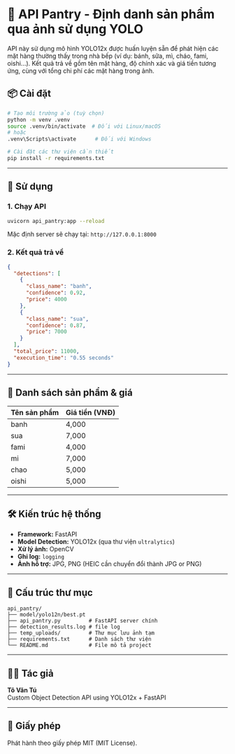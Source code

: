 # 🥫 API Pantry - Định danh sản phẩm qua ảnh sử dụng YOLO

API này sử dụng mô hình YOLO12x được huấn luyện sẵn để phát hiện các mặt hàng thường thấy trong nhà bếp (ví dụ: bánh, sữa, mì, cháo, fami, oishi...). Kết quả trả về gồm tên mặt hàng, độ chính xác và giá tiền tương ứng, cùng với tổng chi phí các mặt hàng trong ảnh.

## 📦 Cài đặt

```bash
# Tạo môi trường ảo (tuỳ chọn)
python -m venv .venv
source .venv/bin/activate  # Đối với Linux/macOS
# hoặc
.venv\Scripts\activate      # Đối với Windows

# Cài đặt các thư viện cần thiết
pip install -r requirements.txt
```

---

## 📸 Sử dụng

### 1. Chạy API

```bash
uvicorn api_pantry:app --reload
```

Mặc định server sẽ chạy tại: `http://127.0.0.1:8000`

### 2. Kết quả trả về

```json
{
  "detections": [
    {
      "class_name": "banh",
      "confidence": 0.92,
      "price": 4000
    },
    {
      "class_name": "sua",
      "confidence": 0.87,
      "price": 7000
    }
  ],
  "total_price": 11000,
  "execution_time": "0.55 seconds"
}
```

---

## 🧠 Danh sách sản phẩm & giá

| Tên sản phẩm | Giá tiền (VNĐ) |
|--------------|----------------|
| banh         | 4,000          |
| sua          | 7,000          |
| fami         | 4,000          |
| mi           | 7,000          |
| chao         | 5,000          |
| oishi        | 5,000          |

---

## 🛠 Kiến trúc hệ thống

- **Framework:** FastAPI
- **Model Detection:** YOLO12x (qua thư viện `ultralytics`)
- **Xử lý ảnh:** OpenCV
- **Ghi log:** `logging`
- **Ảnh hỗ trợ:** JPG, PNG (HEIC cần chuyển đổi thành JPG or PNG)

---

## 📁 Cấu trúc thư mục

```
api_pantry/
├── model/yolo12n/best.pt
├── api_pantry.py         # FastAPI server chính
├── detection_results.log # file log
├── temp_uploads/         # Thư mục lưu ảnh tạm
├── requirements.txt      # Danh sách thư viện
└── README.md             # File mô tả project
```

---

## 👩‍💻 Tác giả

**Tô Văn Tú**  
Custom Object Detection API using YOLO12x + FastAPI

---

## 📜 Giấy phép

Phát hành theo giấy phép MIT (MIT License).
